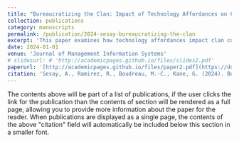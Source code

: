 ```yaml
---
title: "Bureaucratizing the Clan: Impact of Technology Affordances on Control"
collection: publications
category: manuscripts
permalink: /publication/2024-sesay-bureaucratizing-the-clan
excerpt: 'This paper examines how technology affordances impact clan control mechanisms in organizations.'
date: 2024-01-01
venue: 'Journal of Management Information Systems'
# slidesurl: # 'http://academicpages.github.io/files/slides2.pdf'
paperurl: '[http://academicpages.github.io/files/paper2.pdf](https://doi.org/10.1080/07421222.2023.2301171)'
citation: 'Sesay, A., Ramirez, R., Boudreau, M.-C., Kane, G. (2024). Bureaucratizing the Clan: Impact of Technology Affordances on Control. &quot; <i>Journal of Management Information Systems</i>. 41(1), p.5-38. https://doi.org/10.1080/07421222.2023.2301171.'
---
```


The contents above will be part of a list of publications, if the user clicks the link for the publication than the contents of section will be rendered as a full page, allowing you to provide more information about the paper for the reader. When publications are displayed as a single page, the contents of the above "citation" field will automatically be included below this section in a smaller font.
